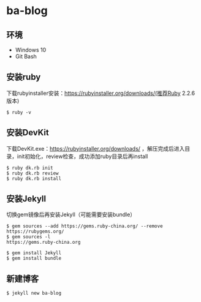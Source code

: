# ba-blog

## 环境

- Windows 10
- Git Bash

## 安装ruby

下载rubyinstaller安装：https://rubyinstaller.org/downloads/(推荐Ruby 2.2.6版本)

```
$ ruby -v
```

## 安装DevKit

下载DevKit.exe：https://rubyinstaller.org/downloads/ ，解压完成后进入目录，init初始化，review检查，成功添加ruby目录后再install

```
$ ruby dk.rb init
$ ruby dk.rb review
$ ruby dk.rb install
```

## 安装Jekyll
切换gem镜像后再安装Jekyll（可能需要安装bundle）

```
$ gem sources --add https://gems.ruby-china.org/ --remove https://rubygems.org/
$ gem sources -l
https://gems.ruby-china.org

$ gem install Jekyll
$ gem install bundle
```

## 新建博客

```
$ jekyll new ba-blog
```